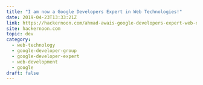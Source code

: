 ```yaml
---
title: "I am now a Google Developers Expert in Web Technologies!"
date: 2019-04-23T13:33:21Z
link: https://hackernoon.com/ahmad-awais-google-developers-expert-web-de2997832a?source=rss----3a8144eabfe3---4
site: hackernoon.com
topic: dev
category:
  - web-technology
  - google-developer-group
  - google-developer-expert
  - web-development
  - google
draft: false
---
```

